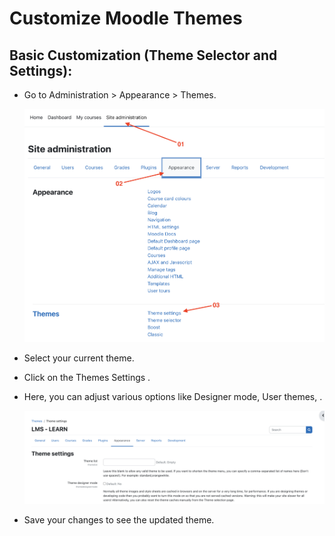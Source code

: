 <h1>Customize Moodle Themes</h1>

<h2>Basic Customization (Theme Selector and Settings):</h2>

- Go to Administration > Appearance > Themes.

  <img src="https://github.com/LEARN-LK/lms/blob/master/img/128-thems.png?raw=true" alt="image" style="max-width: 100%;width: 500px;">
- Select your current theme.
- Click on the Themes Settings .
- Here, you can adjust various options like Designer mode, User themes, .

   <img src="https://github.com/LEARN-LK/lms/blob/master/img/129-thems.png?raw=true" alt="image" style="max-width: 100%;width: 500px;">
- Save your changes to see the updated theme.

 
